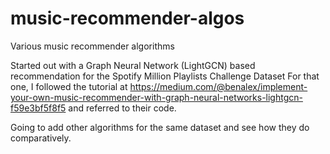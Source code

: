 # music-recommender-algos
Various music recommender algorithms

Started out with a Graph Neural Network (LightGCN) based recommendation for the Spotify Million Playlists Challenge Dataset
For that one, I followed the tutorial at https://medium.com/@benalex/implement-your-own-music-recommender-with-graph-neural-networks-lightgcn-f59e3bf5f8f5 and referred to their code.

Going to add other algorithms for the same dataset and see how they do comparatively.
